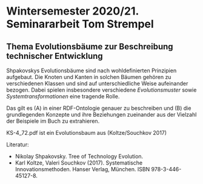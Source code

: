 # Wintersemester 2020/21. Seminararbeit Tom Strempel

## Thema Evolutionsbäume zur Beschreibung technischer Entwicklung

Shpakovskys Evolutionsbäume sind nach wohldefinierten Prinzipien aufgebaut.
Die Knoten und Kanten in solchen Bäumen gehören zu verschiedenen Klassen und
sind auf unterschiedliche Weise aufeinander bezogen.  Dabei spielen
insbesondere verschiedene _Evolutionsmuster_ sowie _Systemtransformationen_
eine tragende Rolle.  

Das gilt es (A) in einer RDF-Ontologie genauer zu beschreiben und (B) die
grundlegenden Konzepte und ihre Beziehungen zueinander aus der Vielzahl der
Beispiele im Buch zu extrahieren.

KS-4_72.pdf ist ein Evolutionsbaum aus (Koltze/Souchkov 2017)

Literatur:
* Nikolay Shpakovsky.  Tree of Technology Evolution.
* Karl Koltze, Valeri Souchkov (2017).  Systematische Innovationsmethoden.
  Hanser Verlag, München. ISBN 978-3-446-45127-8.